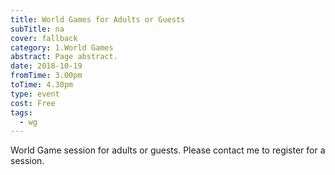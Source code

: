 ```yaml
---
title: World Games for Adults or Guests
subTitle: na
cover: fallback
category: 1.World Games
abstract: Page abstract.
date: 2018-10-19
fromTime: 3.00pm
toTime: 4.30pm
type: event
cost: Free
tags:
  - wg
---
```


World Game session for adults or guests. Please contact me to register for a session.

